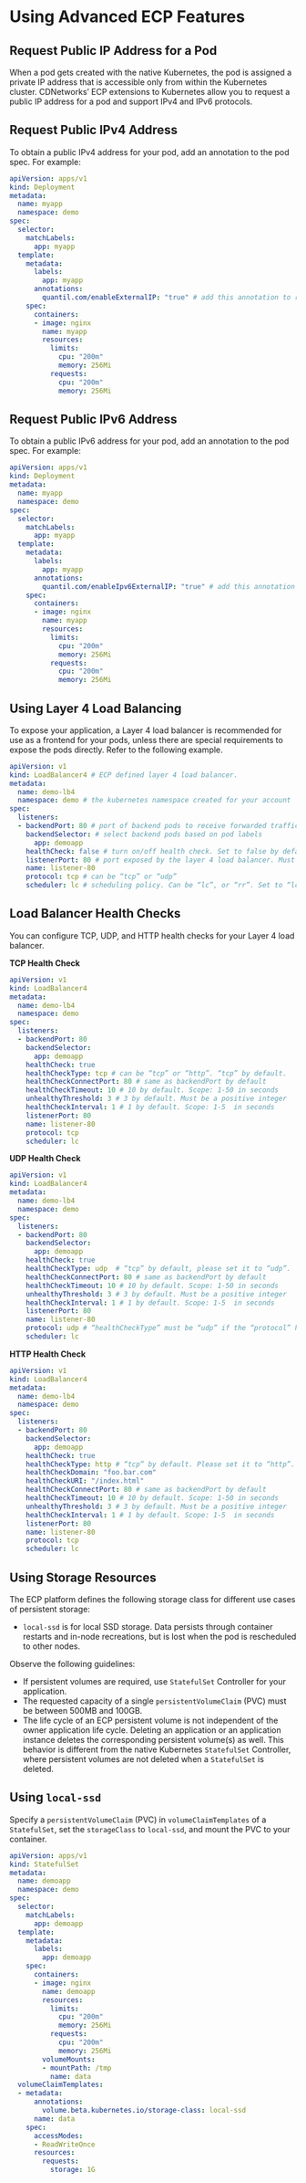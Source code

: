 # Using Advanced ECP Features

## Request Public IP Address for a Pod

When a pod gets created with the native Kubernetes, the pod is assigned a private IP address that is accessible only from within the Kubernetes cluster. CDNetworks’ ECP extensions to Kubernetes allow you to request a public IP address for a pod and support IPv4 and IPv6 protocols.

## Request Public IPv4 Address

To obtain a public IPv4 address for your pod, add an annotation to the pod spec. For example:

```yaml
apiVersion: apps/v1
kind: Deployment
metadata:
  name: myapp
  namespace: demo
spec:
  selector:
    matchLabels:
      app: myapp
  template:
    metadata:
      labels:
        app: myapp
      annotations:
        quantil.com/enableExternalIP: "true" # add this annotation to request a public IPv4 address for a pod
    spec:
      containers:
      - image: nginx
        name: myapp
        resources:
          limits:
            cpu: "200m"
            memory: 256Mi
          requests:
            cpu: "200m"
            memory: 256Mi
```

## Request Public IPv6 Address

To obtain a public IPv6 address for your pod, add an annotation to the pod spec. For example:

```yaml
apiVersion: apps/v1
kind: Deployment
metadata:
  name: myapp
  namespace: demo
spec:
  selector:
    matchLabels:
      app: myapp
  template:
    metadata:
      labels:
        app: myapp
      annotations:
        quantil.com/enableIpv6ExternalIP: "true" # add this annotation to request a public IPv6 address for a pod
    spec:
      containers:
      - image: nginx
        name: myapp
        resources:
          limits:
            cpu: "200m"
            memory: 256Mi
          requests:
            cpu: "200m"
            memory: 256Mi
```

## Using Layer 4 Load Balancing

To expose your application, a Layer 4 load balancer is recommended for use as a frontend for your pods, unless there are special requirements to expose the pods directly. Refer to the following example.

```yaml
apiVersion: v1
kind: LoadBalancer4 # ECP defined layer 4 load balancer.
metadata:
  name: demo-lb4 
  namespace: demo # the kubernetes namespace created for your account
spec: 
  listeners:
  - backendPort: 80 # port of backend pods to receive forwarded traffic
    backendSelector: # select backend pods based on pod labels
      app: demoapp
    healthCheck: false # turn on/off health check. Set to false by default.
    listenerPort: 80 # port exposed by the layer 4 load balancer. Must be the same as “backendPort”.
    name: listener-80
    protocol: tcp # can be “tcp” or “udp”
    scheduler: lc # scheduling policy. Can be “lc”, or “rr”. Set to “lc” by default
```

## Load Balancer Health Checks

You can configure TCP, UDP, and HTTP health checks for your Layer 4 load balancer.

**TCP Health Check**

```yaml
apiVersion: v1
kind: LoadBalancer4
metadata:
  name: demo-lb4 
  namespace: demo
spec: 
  listeners:
  - backendPort: 80
    backendSelector:
      app: demoapp
    healthCheck: true
    healthCheckType: tcp # can be “tcp” or “http”. “tcp” by default.
    healthCheckConnectPort: 80 # same as backendPort by default
    healthCheckTimeout: 10 # 10 by default. Scope: 1-50 in seconds
    unhealthyThreshold: 3 # 3 by default. Must be a positive integer
    healthCheckInterval: 1 # 1 by default. Scope: 1-5  in seconds
    listenerPort: 80
    name: listener-80
    protocol: tcp
    scheduler: lc
```

**UDP Health Check**

```yaml
apiVersion: v1
kind: LoadBalancer4
metadata:
  name: demo-lb4 
  namespace: demo
spec: 
  listeners:
  - backendPort: 80
    backendSelector:
      app: demoapp
    healthCheck: true
    healthCheckType: udp  # “tcp” by default, please set it to “udp”.
    healthCheckConnectPort: 80 # same as backendPort by default
    healthCheckTimeout: 10 # 10 by default. Scope: 1-50 in seconds
    unhealthyThreshold: 3 # 3 by default. Must be a positive integer
    healthCheckInterval: 1 # 1 by default. Scope: 1-5  in seconds
    listenerPort: 80
    name: listener-80
    protocol: udp # “healthCheckType” must be “udp” if the “protocol” here is “udp”
    scheduler: lc
```


**HTTP Health Check**

```yaml
apiVersion: v1
kind: LoadBalancer4
metadata:
  name: demo-lb4 
  namespace: demo
spec: 
  listeners:
  - backendPort: 80
    backendSelector:
      app: demoapp
    healthCheck: true
    healthCheckType: http # “tcp” by default. Please set it to “http”.
    healthCheckDomain: "foo.bar.com"
    healthCheckURI: "/index.html"
    healthCheckConnectPort: 80 # same as backendPort by default
    healthCheckTimeout: 10 # 10 by default. Scope: 1-50 in seconds
    unhealthyThreshold: 3 # 3 by default. Must be a positive integer
    healthCheckInterval: 1 # 1 by default. Scope: 1-5  in seconds
    listenerPort: 80
    name: listener-80
    protocol: tcp
    scheduler: lc
```

## Using Storage Resources

The ECP platform defines the following storage class for different use cases of persistent storage:

- `local-ssd` is for local SSD storage. Data persists through container restarts and in-node recreations, but is lost when the pod is rescheduled to other nodes.

Observe the following guidelines:

- If persistent volumes are required, use `StatefulSet` Controller for your application.
- The requested capacity of a single `persistentVolumeClaim` (PVC) must be between 500MB and 100GB.
- The life cycle of an ECP persistent volume is not independent of the owner application life cycle. Deleting an application or an application instance deletes the corresponding persistent volume(s) as well. This behavior is different from the native Kubernetes `StatefulSet` Controller, where persistent volumes are not deleted when a `StatefulSet` is deleted.


## Using `local-ssd`

Specify a `persistentVolumeClaim` (PVC) in `volumeClaimTemplates` of a `StatefulSet`, set the `storageClass` to `local-ssd`, and mount the PVC to your container.

```yaml
apiVersion: apps/v1
kind: StatefulSet
metadata:
  name: demoapp
  namespace: demo
spec:
  selector:
    matchLabels:
      app: demoapp
  template:
    metadata:
      labels:
        app: demoapp
    spec:
      containers:
      - image: nginx
        name: demoapp
        resources:
          limits:
            cpu: "200m"
            memory: 256Mi
          requests:
            cpu: "200m"
            memory: 256Mi
        volumeMounts:
        - mountPath: /tmp
          name: data
  volumeClaimTemplates:
  - metadata:
      annotations:
        volume.beta.kubernetes.io/storage-class: local-ssd
      name: data
    spec:
      accessModes:
      - ReadWriteOnce
      resources:
        requests:
          storage: 1G
```





